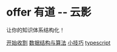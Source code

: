 # offer 有道 -- 云影

让你的知识体系结构化！

[开始收割](#javascript)
[数据结构与算法](/algorithm)
[小技巧](/secret-skills)
[typescript](/typescript)
